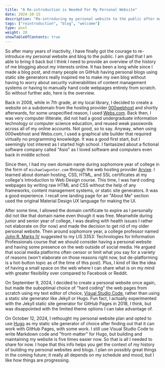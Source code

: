 ```yaml
---
title: "A Re-introduction is Needed For My Personal Website"
date: 2024-10-15
description: "Re-introducing my personal website to the public after many years of inactivity and moving to various platforms"
tags: ["reintroduction", "blog", "welcome"]
type: post
weight: 20
showTableOfContents: true
---
```


So after many years of inactivity, I have finally got the courage to re-introduce my personal website and blog to the public. I am glad that I am able to bring it back but I think I need to provide an overview of the history of me blogging about my interests online. It has been a long while since I made a blog post, and many people on GitHub having personal blogs using static site generators really inspired me to make my own blog without having to worry about security vulnerabilities of content management systems or having to manually hand code webpages entirely from scratch. So without further ado, here is the overview.

Back in 2008, while in 7th grade, at my local library, I decided to create a website on a subdomain from the hosting provider [000webhost](https://www.000webhost.com) and shortly afterwards, for some unspecified reason, I used [Webs.com](https://webs.com). Back then, I was very computer illiterate, did not had a good undergraduate information technology or computer science education, and reused weak passwords across all of my online accounts. Not good, so to say. Anyway, when using 000webhost and Webs.com, I used a graphical site builder that required virtually no programming knowledge. It was a good first start, but I seemingly lost interest as I started high school. I fantasized about a fictional software company called "Asio" as I loved software and computers even back in middle school.

Since then, I had my own domain name during sophomore year of college in the form of `michaelwgunter.com` through the web hosting provider [Arvixe](https://arvixe.com). I learned about domain hosting, CSS, HTML, and SSL certificates at my college's Introduction to Web Design course. This time, I was hard coding webpages by writing raw HTML and CSS without the help of any frameworks, content management systems, or static site generators. It was a good experience. I recall one landing page for an "About Me" section used the original Material Design UX language for making the UI.

After some time, I allowed the domain certificate to expire as I personally did not like that domain name even though it was free. Meanwhile during junior and senior year of college, I was dealing with health issues I rather not elaborate on (for now) and made the decision to get rid of my older personal website. Then around sophomore year, a college professor named [John R. Marks IV](https://jrm4.com) suggested to my LIS 3353: Technologies for Information Professionals course that we should consider having a personal website and having some presence on the web outside of social media. He argued that social media platforms often censor or limit what you say for a variety of reasons (won't elaborate on those reasons right now, but de-platforming is a hot-button topic as of the time of this post). Plus, I kind of like the idea of having a small space on the web where I can share what is on my mind with greater flexibility over compared to Facebook or Reddit.

On September 9, 2024, I decided to create a personal website once again, but made the suboptimal choice of "hard coding" the web pages from scratch using my text editor of choice, [Visual Studio Code](https://code.visualstudio.com), rather than using a static site generator like Jekyll or Hugo. Fun fact, I actually experimented with the Jekyll static site generator for GitHub Pages in 2018, I think, but was disappointed with the limited theme options I can take advantage of.

On October 12, 2024, I rethought my personal website plan and opted to use [Hugo](https://gohugo.io) as my static site generator of choice after finding out that it can work with GitHub Pages, with some work. I still use Visual Studio Code to write Markdown code and "front-matter" for Hugo, but building and maintaining my website is five times easier now. So that is all I needed to share for now. I hope that this info helps you get the context of my history of building my personal websites and blogs. I plan on possibly great things in the coming future; it really all depends on my schedule and mood, but I like how things are progressing.
